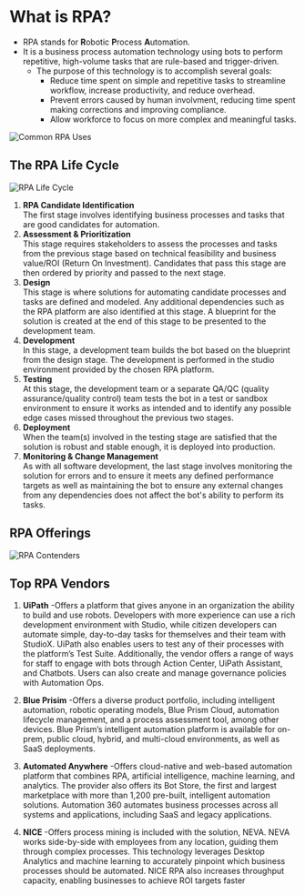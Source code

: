 # What is RPA?
- RPA stands for **R**obotic **P**rocess **A**utomation.
- It is a business process automation technology using bots to perform repetitive, high-volume tasks that are rule-based and trigger-driven.
    - The purpose of this technology is to accomplish several goals:
        - Reduce time spent on simple and repetitive tasks to streamline workflow, increase productivity, and reduce overhead.
        - Prevent errors caused by human involvment, reducing time spent making corrections and improving compliance.
        - Allow workforce to focus on more complex and meaningful tasks.

![Common RPA Uses](https://d1jnx9ba8s6j9r.cloudfront.net/blog/wp-content/uploads/2018/06/Asset-8.png)
## The RPA Life Cycle
![RPA Life Cycle](https://www.blueprintsys.com/hs-fs/hubfs/RPA-Lifecycle-Management-Blueprint.png?width=500&name=RPA-Lifecycle-Management-Blueprint.png)
1. **RPA Candidate Identification**  
The first stage involves identifying business processes and tasks that are good candidates for automation.
2. **Assessment & Prioritization**  
This stage requires stakeholders to assess the processes and tasks from the previous stage based on technical feasibility and business value/ROI (Return On Investment). Candidates that pass this stage are then ordered by priority and passed to the next stage.
3. **Design**  
This stage is where solutions for automating candidate processes and tasks are defined and modeled. Any additional dependencies such as the RPA platform are also identified at this stage. A blueprint for the solution is created at the end of this stage to be presented to the development team.
4. **Development**  
In this stage, a development team builds the bot based on the blueprint from the design stage. The development is performed in the studio environment provided by the chosen RPA platform.
5. **Testing**  
At this stage, the development team or a separate QA/QC (quality assurance/quality control) team tests the bot in a test or sandbox environment to ensure it works as intended and to identify any possible edge cases missed throughout the previous two stages.
6. **Deployment**  
When the team(s) involved in the testing stage are satisfied that the solution is robust and stable enough, it is deployed into production.
7. **Monitoring & Change Management**  
As with all software development, the last stage involves monitoring the solution for errors and to ensure it meets any defined performance targets as well as maintaining the bot to ensure any external changes from any dependencies does not affect the bot's ability to perform its tasks.
## RPA Offerings
![RPA Contenders](https://i.imgur.com/LhPmKbz.png)
## Top RPA Vendors

1. **UiPath** 
-Offers a platform that gives anyone in an organization the ability to build and use robots. Developers with more experience can use a rich development environment with Studio, while citizen developers can automate simple, day-to-day tasks for themselves and their team with StudioX. UiPath also enables users to test any of their processes with the platform’s Test Suite. Additionally, the vendor offers a range of ways for staff to engage with bots through Action Center, UiPath Assistant, and Chatbots. Users can also create and manage governance policies with Automation Ops.

2. **Blue Prisim**
-Offers a diverse product portfolio, including intelligent automation, robotic operating models, Blue Prism Cloud, automation lifecycle management, and a process assessment tool, among other devices. Blue Prism’s intelligent automation platform is available for on-prem, public cloud, hybrid, and multi-cloud environments, as well as SaaS deployments.

3. **Automated Anywhere**
-Offers cloud-native and web-based automation platform that combines RPA, artificial intelligence, machine learning, and analytics. The provider also offers its Bot Store, the first and largest marketplace with more than 1,200 pre-built, intelligent automation solutions. Automation 360 automates business processes across all systems and applications, including SaaS and legacy applications. 


4. **NICE**
-Offers process mining is included with the solution, NEVA. NEVA works side-by-side with employees from any location, guiding them through complex processes. This technology leverages Desktop Analytics and machine learning to accurately pinpoint which business processes should be automated.  NICE RPA also increases throughput capacity, enabling businesses to achieve ROI targets faster
